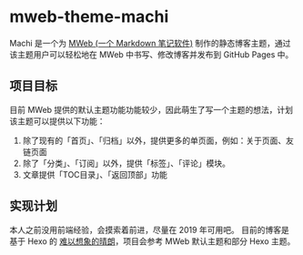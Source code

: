 # mweb-theme-machi
Machi 是一个为 [MWeb (一个 Markdown 笔记软件)](https://zh.mweb.im/) 制作的静态博客主题，通过该主题用户可以轻松地在 MWeb 中书写、修改博客并发布到 GitHub Pages 中。

## 项目目标
目前 MWeb 提供的默认主题功能功能较少，因此萌生了写一个主题的想法，计划该主题可以提供以下功能：

1. 除了现有的「首页」、「归档」以外，提供更多的单页面，例如：关于页面、友链页面
1. 除了「分类」、「订阅」以外，提供「标签」、「评论」模块。
1. 文章提供「TOC目录」、「返回顶部」功能

## 实现计划
本人之前没用前端经验，会摸索着前进，尽量在 2019 年可用吧。
目前的博客是基于 Hexo 的 [难以想象的晴朗](https://imzhizi.com/)，项目会参考  MWeb 默认主题和部分 Hexo 主题。